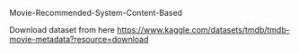  Movie-Recommended-System-Content-Based

Download dataset from here
https://www.kaggle.com/datasets/tmdb/tmdb-movie-metadata?resource=download

